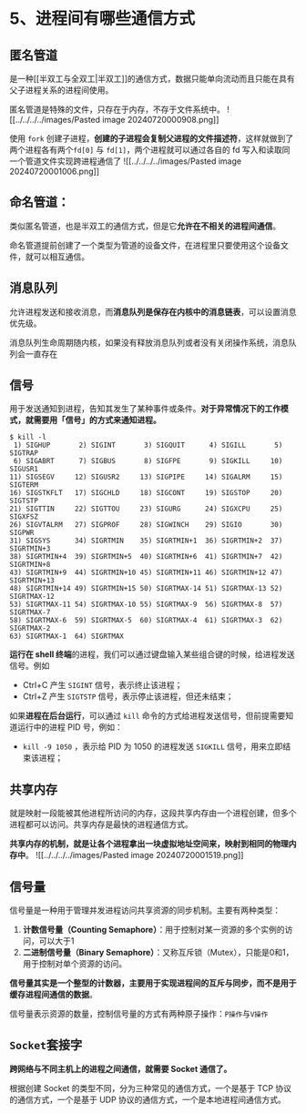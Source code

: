 # 5、进程间有哪些通信方式
## 匿名管道
是一种[[半双工与全双工|半双工]]的通信方式，数据只能单向流动而且只能在具有父子进程关系的进程间使用。

匿名管道是特殊的文件，只存在于内存，不存于文件系统中。
![[../../../../images/Pasted image 20240720000908.png]]

使用 `fork` 创建子进程，**创建的子进程会复制父进程的文件描述符**，这样就做到了两个进程各有两个`fd[0]` 与 `fd[1]`，两个进程就可以通过各自的 fd 写入和读取同一个管道文件实现跨进程通信了
![[../../../../images/Pasted image 20240720001006.png]]
## 命名管道：
类似匿名管道，也是半双工的通信方式，但是它**允许在不相关的进程间通信**。

命名管道提前创建了一个类型为管道的设备文件，在进程里只要使用这个设备文件，就可以相互通信。


## 消息队列
允许进程发送和接收消息，而**消息队列是保存在内核中的消息链表**，可以设置消息优先级。

消息队列生命周期随内核，如果没有释放消息队列或者没有关闭操作系统，消息队列会一直存在

## 信号
用于发送通知到进程，告知其发生了某种事件或条件。**对于异常情况下的工作模式，就需要用「信号」的方式来通知进程。**
```Shell
$ kill -l
 1) SIGHUP       2) SIGINT       3) SIGQUIT      4) SIGILL       5) SIGTRAP
 6) SIGABRT      7) SIGBUS       8) SIGFPE       9) SIGKILL     10) SIGUSR1
11) SIGSEGV     12) SIGUSR2     13) SIGPIPE     14) SIGALRM     15) SIGTERM
16) SIGSTKFLT   17) SIGCHLD     18) SIGCONT     19) SIGSTOP     20) SIGTSTP
21) SIGTTIN     22) SIGTTOU     23) SIGURG      24) SIGXCPU     25) SIGXFSZ
26) SIGVTALRM   27) SIGPROF     28) SIGWINCH    29) SIGIO       30) SIGPWR
31) SIGSYS      34) SIGRTMIN    35) SIGRTMIN+1  36) SIGRTMIN+2  37) SIGRTMIN+3
38) SIGRTMIN+4  39) SIGRTMIN+5  40) SIGRTMIN+6  41) SIGRTMIN+7  42) SIGRTMIN+8
43) SIGRTMIN+9  44) SIGRTMIN+10 45) SIGRTMIN+11 46) SIGRTMIN+12 47) SIGRTMIN+13
48) SIGRTMIN+14 49) SIGRTMIN+15 50) SIGRTMAX-14 51) SIGRTMAX-13 52) SIGRTMAX-12
53) SIGRTMAX-11 54) SIGRTMAX-10 55) SIGRTMAX-9  56) SIGRTMAX-8  57) SIGRTMAX-7
58) SIGRTMAX-6  59) SIGRTMAX-5  60) SIGRTMAX-4  61) SIGRTMAX-3  62) SIGRTMAX-2
63) SIGRTMAX-1  64) SIGRTMAX
```

**运行在 shell 终端**的进程，我们可以通过键盘输入某些组合键的时候，给进程发送信号。例如
- Ctrl+C 产生 `SIGINT` 信号，表示终止该进程；
- Ctrl+Z 产生 `SIGTSTP` 信号，表示停止该进程，但还未结束；

如果**进程在后台运行**，可以通过 `kill` 命令的方式给进程发送信号，但前提需要知道运行中的进程 PID 号，例如：
- `kill -9 1050` ，表示给 PID 为 1050 的进程发送 `SIGKILL` 信号，用来立即结束该进程；
## 共享内存
 就是映射一段能被其他进程所访问的内存，这段共享内存由一个进程创建，但多个进程都可以访问。共享内存是最快的进程通信方式。
 
 **共享内存的机制，就是让各个进程拿出一块虚拟地址空间来，映射到相同的物理内存中**。
![[../../../../images/Pasted image 20240720001519.png]]

## 信号量

信号量是一种用于管理并发进程访问共享资源的同步机制。主要有两种类型：
1. **计数信号量（Counting Semaphore）**：用于控制对某一资源的多个实例的访问，可以大于1
2. **二进制信号量（Binary Semaphore）**：又称互斥锁（Mutex），只能是0和1，用于控制对单个资源的访问。


**信号量其实是一个整型的计数器，主要用于实现进程间的互斥与同步，而不是用于缓存进程间通信的数据**。

信号量表示资源的数量，控制信号量的方式有两种原子操作：`P操作`与`V操作`
## `Socket`套接字
**跨网络与不同主机上的进程之间通信，就需要 Socket 通信了。**

根据创建 Socket 的类型不同，分为三种常见的通信方式，一个是基于 TCP 协议的通信方式，一个是基于 UDP 协议的通信方式，一个是本地进程间通信方式。